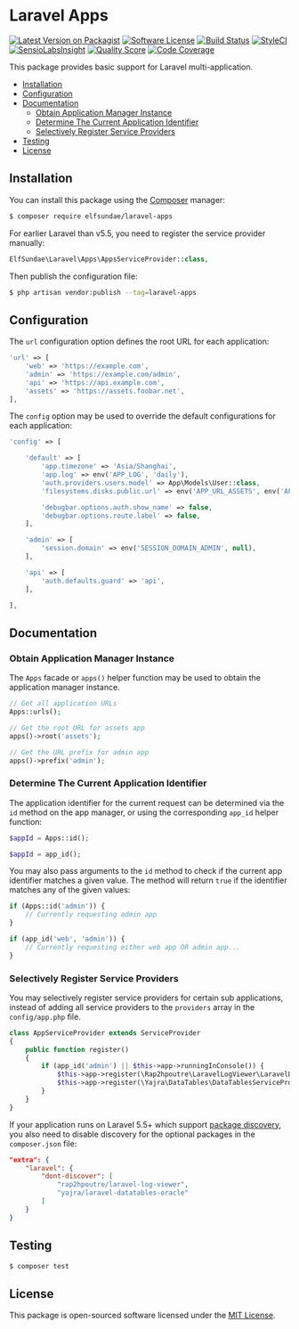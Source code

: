 # Laravel Apps

[![Latest Version on Packagist](https://img.shields.io/packagist/v/elfsundae/laravel-apps.svg?style=flat-square)](https://packagist.org/packages/elfsundae/laravel-apps)
[![Software License](https://img.shields.io/badge/license-MIT-brightgreen.svg?style=flat-square)](LICENSE.md)
[![Build Status](https://img.shields.io/travis/ElfSundae/laravel-apps/master.svg?style=flat-square)](https://travis-ci.org/ElfSundae/laravel-apps)
[![StyleCI](https://styleci.io/repos/112607947/shield)](https://styleci.io/repos/112607947)
[![SensioLabsInsight](https://img.shields.io/sensiolabs/i/b0dfa271-15a4-422a-8007-443d511d800d.svg?style=flat-square)](https://insight.sensiolabs.com/projects/b0dfa271-15a4-422a-8007-443d511d800d)
[![Quality Score](https://img.shields.io/scrutinizer/g/ElfSundae/laravel-apps.svg?style=flat-square)](https://scrutinizer-ci.com/g/ElfSundae/laravel-apps)
[![Code Coverage](https://img.shields.io/scrutinizer/coverage/g/ElfSundae/laravel-apps/master.svg?style=flat-square)](https://scrutinizer-ci.com/g/ElfSundae/laravel-apps/?branch=master)

This package provides basic support for Laravel multi-application.

<!-- MarkdownTOC -->

- [Installation](#installation)
- [Configuration](#configuration)
- [Documentation](#documentation)
    - [Obtain Application Manager Instance](#obtain-application-manager-instance)
    - [Determine The Current Application Identifier](#determine-the-current-application-identifier)
    - [Selectively Register Service Providers](#selectively-register-service-providers)
- [Testing](#testing)
- [License](#license)

<!-- /MarkdownTOC -->

## Installation

You can install this package using the [Composer](https://getcomposer.org) manager:

```sh
$ composer require elfsundae/laravel-apps
```

For earlier Laravel than v5.5, you need to register the service provider manually:

```php
ElfSundae\Laravel\Apps\AppsServiceProvider::class,
```

Then publish the configuration file:

```sh
$ php artisan vendor:publish --tag=laravel-apps
```

## Configuration

The `url` configuration option defines the root URL for each application:

```php
'url' => [
    'web' => 'https://example.com',
    'admin' => 'https://example.com/admin',
    'api' => 'https://api.example.com',
    'assets' => 'https://assets.foobar.net',
],
```

The `config` option may be used to override the default configurations for each application:

```php
'config' => [

    'default' => [
        'app.timezone' => 'Asia/Shanghai',
        'app.log' => env('APP_LOG', 'daily'),
        'auth.providers.users.model' => App\Models\User::class,
        'filesystems.disks.public.url' => env('APP_URL_ASSETS', env('APP_URL')).'/storage',

        'debugbar.options.auth.show_name' => false,
        'debugbar.options.route.label' => false,
    ],

    'admin' => [
        'session.domain' => env('SESSION_DOMAIN_ADMIN', null),
    ],

    'api' => [
        'auth.defaults.guard' => 'api',
    ],

],
```

## Documentation

### Obtain Application Manager Instance

The `Apps` facade or `apps()` helper function may be used to obtain the application manager instance.

```php
// Get all application URLs
Apps::urls();

// Get the root URL for assets app
apps()->root('assets');

// Get the URL prefix for admin app
apps()->prefix('admin');
```

### Determine The Current Application Identifier

The application identifier for the current request can be determined via the `id` method on the app manager, or using the corresponding `app_id` helper function:

```php
$appId = Apps::id();

$appId = app_id();
```

You may also pass arguments to the `id` method to check if the current app identifier matches a given value. The method will return `true` if the identifier matches any of the given values:

```php
if (Apps::id('admin')) {
    // Currently requesting admin app
}

if (app_id('web', 'admin')) {
    // Currently requesting either web app OR admin app...
}
```

### Selectively Register Service Providers

You may selectively register service providers for certain sub applications, instead of adding all service providers to the `providers` array in the `config/app.php` file.

```php
class AppServiceProvider extends ServiceProvider
{
    public function register()
    {
        if (app_id('admin') || $this->app->runningInConsole()) {
            $this->app->register(\Rap2hpoutre\LaravelLogViewer\LaravelLogViewerServiceProvider::class);
            $this->app->register(\Yajra\DataTables\DataTablesServiceProvider::class);
        }
    }
}
```

If your application runs on Laravel 5.5+ which support [package discovery](https://laravel.com/docs/5.5/packages#package-discovery), you also need to disable discovery for the optional packages in the `composer.json` file:

```json
"extra": {
    "laravel": {
        "dont-discover": [
            "rap2hpoutre/laravel-log-viewer",
            "yajra/laravel-datatables-oracle"
        ]
    }
}
```

## Testing

```sh
$ composer test
```

## License

This package is open-sourced software licensed under the [MIT License](LICENSE.md).
